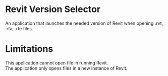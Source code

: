 # Revit Version Selector
An application that launches the needed version of Revit when opening .rvt, .rfa, .rte files.

# Limitations
This application cannot open file in running Revit.  
The application only opens files in a new instance of Revit. 